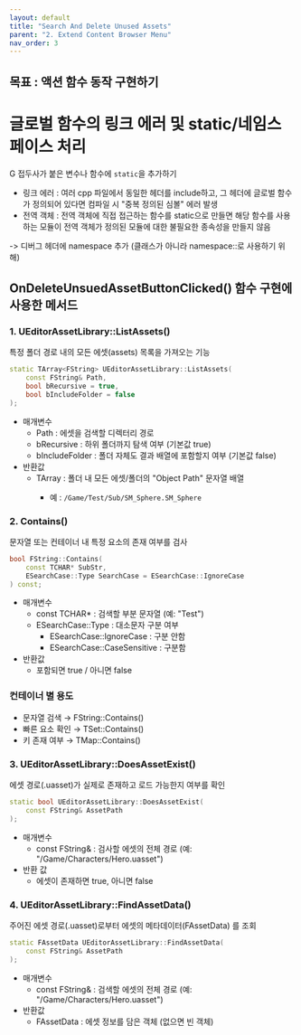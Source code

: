 ```yaml
---
layout: default
title: "Search And Delete Unused Assets"
parent: "2. Extend Content Browser Menu"
nav_order: 3
---
```


## 목표 : 액션 함수 동작 구현하기

# 글로벌 함수의 링크 에러 및 static/네임스페이스 처리
G 접두사가 붙은 변수나 함수에 `static`을 추가하기

- 링크 에러 : 여러 cpp 파일에서 동일한 헤더를 include하고, 그 헤더에 글로벌 함수가 정의되어 있다면
컴파일 시 "중복 정의된 심볼" 에러 발생
- 전역 객체 : 전역 객체에 직접 접근하는 함수를 static으로 만들면 해당 함수를 사용하는 모듈이 전역 객체가 정의된 모듈에 대한 불필요한 종속성을 만들지 않음

-> 디버그 헤더에 namespace 추가 (클래스가 아니라 namespace::로 사용하기 위해)

## OnDeleteUnsuedAssetButtonClicked() 함수 구현에 사용한 메서드
### 1. UEditorAssetLibrary::ListAssets()
특정 폴더 경로 내의 모든 에셋(assets) 목록을 가져오는 기능

```c++
static TArray<FString> UEditorAssetLibrary::ListAssets(
    const FString& Path,
    bool bRecursive = true,
    bool bIncludeFolder = false
);
```

- 매개변수
  - Path : 에셋을 검색할 디렉터리 경로
  - bRecursive : 하위 폴더까지 탐색 여부 (기본값 true)
  - bIncludeFolder : 폴더 자체도 결과 배열에 포함할지 여부 (기본값 false)
- 반환값
  -  TArray<FString> :  폴더 내 모든 에셋/폴더의 "Object Path" 문자열 배열
     - 예 : `/Game/Test/Sub/SM_Sphere.SM_Sphere`

### 2. Contains()
문자열 또는 컨테이너 내 특정 요소의 존재 여부를 검사

```c++
bool FString::Contains(
    const TCHAR* SubStr, 
    ESearchCase::Type SearchCase = ESearchCase::IgnoreCase
) const;
```
- 매개변수
  -  const TCHAR* : 검색할 부분 문자열 (예: "Test")
  -  ESearchCase::Type : 대소문자 구분 여부
     - ESearchCase::IgnoreCase : 구분 안함
     - ESearchCase::CaseSensitive : 구분함
- 반환값
  - 포함되면 true / 아니면 false  

### 컨테이너 별 용도
- 문자열 검색 → FString::Contains()
- 빠른 요소 확인 → TSet::Contains()
- 키 존재 여부 → TMap::Contains()

### 3. UEditorAssetLibrary::DoesAssetExist()
에셋 경로(.uasset)가 실제로 존재하고 로드 가능한지 여부를 확인

```c++
static bool UEditorAssetLibrary::DoesAssetExist(
    const FString& AssetPath
);
```
- 매개변수
  -  const FString& : 검사할 에셋의 전체 경로 (예: "/Game/Characters/Hero.uasset")
- 반환 값
  - 에셋이 존재하면 true, 아니면 false

### 4. UEditorAssetLibrary::FindAssetData()
주어진 에셋 경로(.uasset)로부터 에셋의 메타데이터(FAssetData) 를 조회

``` c++
static FAssetData UEditorAssetLibrary::FindAssetData(
    const FString& AssetPath
);
```

- 매개변수
  -  const FString& : 검색할 에셋의 전체 경로 (예: "/Game/Characters/Hero.uasset")
- 반환값
  -  FAssetData : 에셋 정보를 담은 객체 (없으면 빈 객체)
